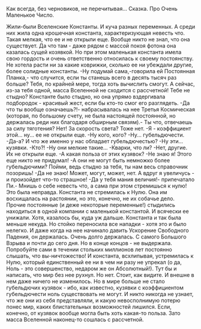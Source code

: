   Как всегда, без черновиков, не перечитывая...
Сказка. Про Очень Маленькое Число.

Жили-были Вселенские Константы. И куча разных переменных.
А среди них жила одна крошечная константа, характеризующая невесть что. Такая мелкая, что ее и не открыли еще. Вообще никто не знал, что она существует. Да что там - даже рядом с массой покоя фотона она казалась сущей козявкой. Но при этом маленькая константа имела свою гордость и очень ответственно относилась к своему постоянству. Не хотела расти ни за какие коврижки, сколько ее ни убеждали другие, более солидные константы.
-Ну подумай сама,-говорила ей Постоянная Планка,- что случится, если ты станешь всего в десять тысяч раз больше? Тебя, по крайней мере, тогда хоть вычислить смогут. А сейчас, из-за тебя одной, масса Вселенной не сходится с рассчетной! Тебе не стыдно?
Константе было стыдно, но она упрямо вздергивала подбородок - красивый жест, если бы кто-то смог его разглядеть.
-Да что ты вообще означаешь?!- набрасывалась на нее Третья Космическая (которая, по большому счету, не была настоящей постоянной, но держалась реди них благодаря обширным связям).- Ты что, отвечаешь за силу тяготения? Нет! За скорость света? Тоже нет.
-Я - коэффициент этой... ну... ее не открыли еще.
-Ну кого, кого?
-Ну... губельдючести.
-Да-а? И что же именно у нас обладает губельдючестью?
-Ну эти... кузявки.
-Кто?!
-Ну они мелкие такие...
-Кварки, что ли?
-Нет, другие. Их не открыли еще.
-А какая польза от этих кузявок?
-Не знаю я! Этого еще никто не придумал!
-А они не могут быть немножко более губельдючими? Пойми, ведь стыдно за тебя, ты нам весь справочник позоришь!
-Да не знаю! Может, могут, может, нет. А вдруг я увеличусь - и произойдет что-то страшное!
-Да у тебя мания величия!- припечатало Пи.- Мнишь о себе невесть что, а сама при этом стремишься к нулю!
Это была неправда. Константа не стремилась к Нулю. Она им восхищалась на растоянии, но это, конечно, не их собачье дело.
Прочие постоянные (и деже некоторые переменные!) стыдились находиться в одной компании с маленькой константой. И всячески ее унижали. Хотя, казалось бы, куда уж дальше. Константа и так была меньше некуда. Но стойко переносила все нападки - хотя это и было нелегко. И даже когда на нее начинало давить Ускорение Свободного Падения, он держалась.
Очень долго держалась. С самого Большого Взрыва и почти до сего дня. Но в конце концов - не выдержала. Попробуйте сами в течении стольких миллионов лет постоянно слышать, что вы-ничтожество! И константа, всхлипывая, устремилась к Нулю, который единственный ее ни в чем ни разу не упрекал (о да, Ноль - это совершенство, недаром же он Абсолютный!).
Тут бы и написать, что мир без нее рухнул. Но нет. Стоит, как видите. И внешне в нем даже ничего не изменилось. Но в мире больше не стало губельдючих кузявок - ибо, как известно, кузявки с коэффициентом губельдючести ноль существовать не могут. И никто никогда не узнает, что же они из себя представляли, и какую невосполнимую потерю понес мир, каких блистательных возможностей лишился. Если, конечно, от кузявок вообще могла быть хоть какая-то польза. 
Зато масса Вселенной наконец-то сошлась с рассчетной.    